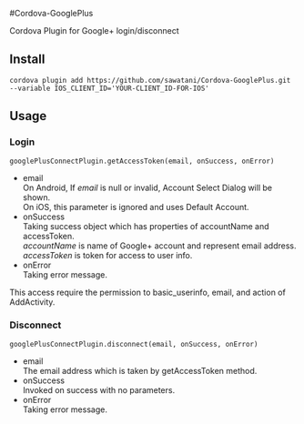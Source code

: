 #Cordova-GooglePlus

Cordova Plugin for Google+ login/disconnect
## Install

    cordova plugin add https://github.com/sawatani/Cordova-GooglePlus.git --variable IOS_CLIENT_ID='YOUR-CLIENT_ID-FOR-IOS'

## Usage
### Login

    googlePlusConnectPlugin.getAccessToken(email, onSuccess, onError)

* email  
On Android, If _email_ is null or invalid, Account Select Dialog will be shown.  
On iOS, this parameter is ignored and uses Default Account.
* onSuccess  
Taking success object which has properties of accountName and accessToken.  
_accountName_ is name of Google+ account and represent email address.  
_accessToken_ is token for access to user info.
* onError  
Taking error message.

This access require the permission to basic_userinfo, email, and action of AddActivity.

### Disconnect

    googlePlusConnectPlugin.disconnect(email, onSuccess, onError)

* email  
The email address which is taken by getAccessToken method.
* onSuccess  
Invoked on success with no parameters.
* onError  
Taking error message.
